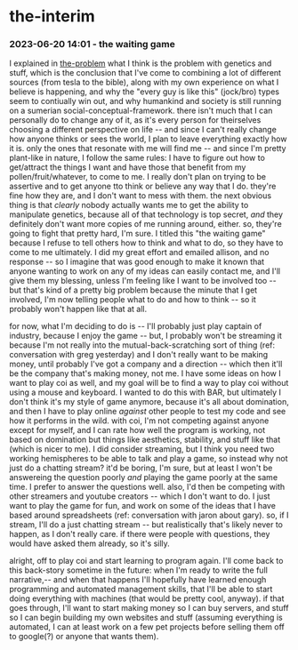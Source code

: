 # the-interim

### 2023-06-20 14:01 - the waiting game

I explained in [the-problem](/the-problem.md) what I think is the problem with genetics and stuff, which is the conclusion that I've come to combining a lot of different sources (from tesla to the bible), along with my own experience on what I believe is happening, and why the "every guy is like this" (jock/bro) types seem to contiually win out, and why humankind and society is still running on a sumerian social-conceptual-framework.
there isn't much that I can personally do to change any of it, as it's every person for theirselves choosing a different perspective on life -- and since I can't really change how anyone thinks or sees the world, I plan to leave everything exactly how it is. only the ones that resonate with me will find me -- and since I'm pretty plant-like in nature, I follow the same rules: I have to figure out how to get/attract the things I want and have those that benefit from my pollen/fruit/whatever, to come to me. I really don't plan on trying to be assertive and to get anyone tto think or believe any way that I do. they're fine how they are, and I don't want to mess with them.
the next obvious thing is that *clearly* nobody actually wants me to get the ability to manipulate genetics, because all of that technology is top secret, *and* they definitely don't want more copies of me running around, either. so, they're going to fight that pretty hard, I'm sure. I titled this "the waiting game" because I refuse to tell others how to think and what to do, so they have to come to me ultimately. I did my great effort and emailed allison, and no response -- so I imagine that was good enough to make it known that anyone wanting to work on any of my ideas can easily contact me, and I'll give them my blessing, unless I'm feeling like I want to be involved too -- but that's kind of a pretty big problem because the minute that I get involved, I'm now telling people what to do and how to think -- so it probably won't happen like that at all.

for now, what I'm deciding to do is -- I'll probably just play captain of industry, because I enjoy the game -- but, I probably won't be streaming it because I'm not really into the mutual-back-scratching sort of thing (ref: conversation with greg yesterday) and I don't really want to be making money, until probably I've got a company and a direction -- which then it'll be the company that's making money, not me.
  I have some ideas on how I want to play coi as well, and my goal will be to find a way to play coi without using a mouse and keyboard. I wanted to do this with BAR, but ultimately I don't think it's my style of game anymore, because it's all about domination, and then I have to play online *against* other people to test my code and see how it performs in the wild. with coi, I'm not competing against anyone except for myself, and I can rate how well the program is working, not based on domination but things like aesthetics, stability, and stuff like that (which is nicer to me).
I did consider streaming, but I think you need two working hemispheres to be able to talk and play a game, so instead why not just do a chatting stream? it'd be boring, I'm sure, but at least I won't be answereing the question poorly *and* playing the game poorly at the same time. I prefer to answer the questions well. also, I'd then be competing with other streamers and youtube creators -- which I don't want to do. I just want to play the game for fun, and work on some of the ideas that I have based around spreadsheets (ref: conversation with jaron about gary). so, if I stream, I'll do a just chatting stream -- but realistically that's likely never to happen, as I don't really care. if there were people with questions, they would have asked them already, so it's silly.

alright, off to play coi and start learning to program again.
  I'll come back to this back-story sometime in the future: when I'm ready to write the full narrative,-- and when that happens I'll hopefully have learned enough programming and automated management skills, that I'll be able to start doing everything with machines (that would be pretty cool, anyway). if that goes through, I'll want to start making money so I can buy servers, and stuff so I can begin building my own websites and stuff (assuming everything is automated, I can at least work on a few pet projects before selling them off to google(?) or anyone that wants them).
